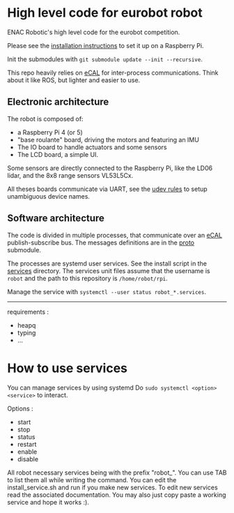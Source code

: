# High level code for eurobot robot

ENAC Robotic's high level code for the eurobot competition.

Please see the [installation instructions](conf/Readme.md) to set it up on a Raspberry Pi.

Init the submodules with `git submodule update --init --recursive`.

This repo heavily relies on [eCAL](https://ecal.io) for inter-process communications. Think about it like ROS, but lighter and easier to use.

## Electronic architecture

The robot is composed of:
- a Raspberry Pi 4 (or 5)
- "base roulante" board, driving the motors and featuring an IMU
- The IO board to handle actuators and some sensors
- The LCD board, a simple UI.

Some sensors are directly connected to the Raspberry Pi, like the LD06 lidar, and the 8x8 range sensors VL53L5Cx.

All theses boards communicate via UART, see the [udev rules](conf/80-robot.rules) to setup unambiguous device names.


## Software architecture

The code is divided in multiple processes, that communicate over an [eCAL](https://ecal.io) publish-subscribe bus.
The messages definitions are in the [proto](proto/) submodule. 

The processes are systemd user services. See the install script in the [services](services/) directory.
The services unit files assume that the username is `robot` and the path to this repository is `/home/robot/rpi`.


Manage the service with `systemctl --user status robot_*.services`.



--------


requirements : 
- heapq
- typing
- ...

# How to use services

You can manage services by using systemd 
Do `` sudo systemctl <option> <service> `` to interact.

Options : 
- start
- stop
- status
- restart
- enable
- disable

All robot necessary services being with the prefix "robot_". You can use TAB to list them all while writing the command.
You can edit the install_service.sh and run if you make new services.
To edit new services read the associated documentation. You may also just copy paste a working service and hope it works :).


